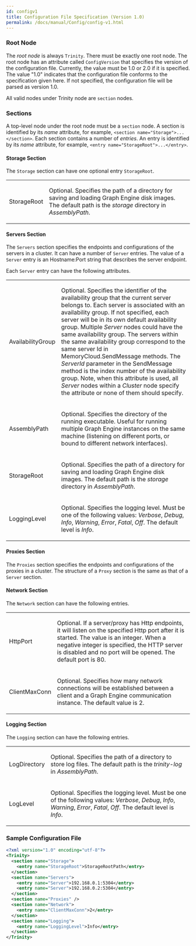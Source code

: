```yaml
---
id: configv1
title: Configuration File Specification (Version 1.0)
permalink: /docs/manual/Config/config-v1.html
---
```


### Root Node

The _root node_ is always `Trinity`. There must be exactly one root
node. The root node has an attribute called `ConfigVersion` that
specifies the version of the configuration file. Currently, the value
must be 1.0 or 2.0 if it is specified. The value "1.0" indicates that
the configuration file conforms to the specification given here. If
not specified, the configuration file will be parsed as version 1.0.

All valid nodes under Trinity node are `section` nodes.

### Sections

A top-level node under the root node must be a `section` node. A
section is identified by its _name_ attribute, for example, `<section
name="Storage">...</section>`.  Each section contains a number of
_entries_. An entry is identified by its _name_ attribute, for
example, `<entry name="StorageRoot">...</entry>`.

#### Storage Section

The `Storage` section can have one optional entry `StorageRoot`.

<table class="tableblock frame-all grid-all spread">
<colgroup>
<col style="width: 10%;">
<col style="width: 86%;">
</colgroup>
<tbody>
<tr>
<td class="tableblock halign-left valign-top"><p class="tableblock">
StorageRoot
</p></td>
<td class="tableblock halign-left valign-top"><p class="tableblock">
Optional. Specifies the path of a directory for saving and loading Graph Engine disk images. The default path is the <i>storage</i> directory in <i>AssemblyPath</i>.
</p></td>
</tr>
</tbody>
</table>

#### Servers Section

The `Servers` section specifies the endpoints and configurations of the servers in a cluster. 
It can have a number of `Server` entries. The value of a `Server` entry is an Hostname:Port string that
describes the server endpoint.

Each `Server` entry can have the following attributes.

<table class="tableblock frame-all grid-all spread">
<colgroup>
<col style="width: 10%;">
<col style="width: 86%;">
</colgroup>
<tbody>

<tr>
<td class="tableblock halign-left valign-top"><p class="tableblock">AvailabilityGroup</p></td>

<td class="tableblock halign-left valign-top"><p
class="tableblock">Optional. Specifies the identifier of the
availability group that the current server belongs to.  Each server is
associated with an availability group.  If not specified, each server
will be in its own default availability group.  Multiple <i>Server</i>
nodes could have the same availability group.  The servers within the
same availability group correspond to the same server Id in
MemoryCloud.SendMessage methods. The <i>ServerId</i> parameter in the
SendMessage method is the index number of the availability
group. Note, when this attribute is used, all <i>Server</i> nodes
within a <i>Cluster</i> node specify the attribute or none of them
should specify.  </p></td>

</tr>

<tr>
<td class="tableblock halign-left valign-top"><p class="tableblock">AssemblyPath</p></td>
<td class="tableblock halign-left valign-top"><p class="tableblock">Optional. Specifies the directory of the running executable. Useful for running multiple Graph Engine instances on the same machine (listening on different ports, or bound to different network interfaces).</p></td>
</tr>

<tr>
<td class="tableblock halign-left valign-top"><p class="tableblock">
StorageRoot
</p></td>
<td class="tableblock halign-left valign-top"><p class="tableblock">
Optional. Specifies the path of a directory for saving and loading Graph Engine disk images. The default path is the <i>storage</i> directory in <i>AssemblyPath</i>.
</p></td>
</tr>

<tr>
<td class="tableblock halign-left valign-top"><p class="tableblock">
LoggingLevel
</p></td>
<td class="tableblock halign-left valign-top"><p class="tableblock">
Optional. Specifies the logging level. Must be one of the following values: <i>Verbose</i>, <i>Debug</i>, <i>Info</i>, <i>Warning</i>, <i>Error</i>, <i>Fatal</i>, <i>Off</i>.
The default level is <i>Info</i>.
</p></td>
</tr>

</tbody>
</table>
                                    

#### Proxies Section

The `Proxies` section specifies the endpoints and configurations of the proxies in a cluster. 
The structure of a `Proxy` section is the same as that of a `Server` section.

#### Network Section

The `Network` section can have the following entries.

<table class="tableblock frame-all grid-all spread">
<colgroup>
<col style="width: 10%;">
<col style="width: 86%;">
</colgroup>
<tbody>

<tr>
<td class="tableblock halign-left valign-top"><p class="tableblock">
HttpPort
</p></td>

<td class="tableblock halign-left valign-top"><p class="tableblock">
Optional. If a server/proxy has Http endpoints, it will listen on the
specified Http port after it is started. The value is an integer.
When a negative integer is specified, the HTTP server is disabled and
no port will be opened. The default port is 80. </p></td>
</tr>

<tr> <td class="tableblock halign-left valign-top"><p
class="tableblock"> ClientMaxConn </p></td> <td class="tableblock
halign-left valign-top"><p class="tableblock"> Optional. Specifies how
many network connections will be established between a client and a
Graph Engine communication instance. The default value is 2.
</p></td> </tr>

</tbody>
</table>

#### Logging Section

The `Logging` section can have the following entries.

<table class="tableblock frame-all grid-all spread">
<colgroup>
<col style="width: 10%;">
<col style="width: 86%;">
</colgroup>
<tbody>

<tr>
<td class="tableblock halign-left valign-top"><p class="tableblock">
LogDirectory
</p></td>
<td class="tableblock halign-left valign-top"><p class="tableblock">
Optional. Specifies the path of a directory to store log files. The default path is the <i>trinity-log</i> in <i>AssemblyPath</i>.
</p></td>
</tr>

<tr>
<td class="tableblock halign-left valign-top"><p class="tableblock">
LogLevel
</p></td>
<td class="tableblock halign-left valign-top"><p class="tableblock">
Optional. Specifies the logging level. Must be one of the following values: <i>Verbose</i>, <i>Debug</i>, <i>Info</i>, <i>Warning</i>, <i>Error</i>, <i>Fatal</i>, <i>Off</i>.
The default level is <i>Info</i>.
</p></td>
</tr>

</tbody>
</table>

### Sample Configuration File

```xml
<?xml version="1.0" encoding="utf-8"?>
<Trinity>
  <section name="Storage">
    <entry name="StorageRoot">StorageRootPath</entry>
  </section>
  <section name="Servers">
    <entry name="Server">192.168.0.1:5304</entry>
    <entry name="Server">192.168.0.2:5304</entry>
  </section>
  <section name="Proxies" />
  <section name="Network">
    <entry name="ClientMaxConn">2</entry>
  </section>
  <section name="Logging">
    <entry name="LoggingLevel">Info</entry>
  </section>
</Trinity>
```
